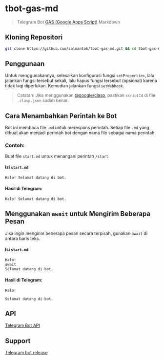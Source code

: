 # tbot-gas-md

> Telegram Bot [GAS (Google Apps Script)](https://script.google.com) Markdown

## Kloning Repositori

```sh
git clone https://github.com/salmantok/tbot-gas-md.git && cd tbot-gas-md
```

## Penggunaan

Untuk menggunakannya, selesaikan konfigurasi fungsi `setProperties`, lalu jalankan fungsi tersebut sekali, lalu hapus fungsi tersebut (opsional) karena tidak lagi diperlukan. Kemudian jalankan fungsi `setWebhook`.

> Catatan: Jika menggunakan [@google/clasp](https://developers.google.com/apps-script/guides/clasp), pastikan `scriptId` di file `.clasp.json` sudah benar.

## Cara Menambahkan Perintah ke Bot

Bot ini membaca file `.md` untuk merespons perintah. Setiap file `.md` yang dibuat akan menjadi perintah bot dengan nama file sebagai nama perintah.

### Contoh:

Buat file `start.md` untuk menangani perintah `/start`.

#### Isi `start.md`

```md
Halo! Selamat datang di bot.
```

#### Hasil di Telegram:

```
Halo! Selamat datang di bot.
```

## Menggunakan `await` untuk Mengirim Beberapa Pesan

Jika ingin mengirim beberapa pesan secara terpisah, gunakan `await` di antara baris teks.

#### Isi `start.md`

```md
Halo!
await
Selamat datang di bot.
```

#### Hasil di Telegram:

```
Halo!
```

```
Selamat datang di bot.
```

## API

[Telegram Bot API](https://core.telegram.org/bots/api)

## Support

[Telegram bot release](https://t.me/tbot_release)
